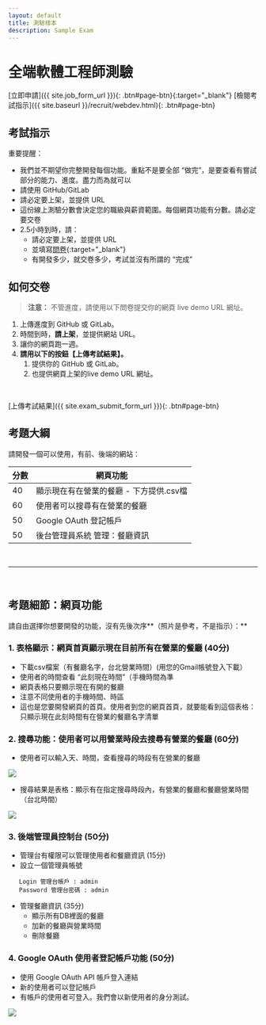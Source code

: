 ```yaml
---
layout: default
title: 測驗樣本
description: Sample Exam
---
```


# 全端軟體工程師測驗

[立即申請]({{ site.job_form_url }}){: .btn#page-btn}{:target="_blank"}
[檢閱考試指示]({{ site.baseurl }}/recruit/webdev.html){: .btn#page-btn}

## 考試指示 

重要提醒：

* 我們並不期望你完整開發每個功能。重點不是要全部 “做完”，是要查看有嘗試部分的能力、進度。盡力而為就可以
* 請使用 GitHub/GitLab
* 請必定要上架，並提供 URL
* 這份線上測驗分數會決定您的職級與薪資範圍。每個網頁功能有分數。請必定要交卷
* 2.5小時到時，請：
  * 請必定要上架，並提供 URL
  * 並填寫[問卷](https://forms.gle/yJsvL3zyHJLWasQM8){:target="_blank"}
  * 有開發多少，就交卷多少，考試並沒有所謂的 “完成”

## 如何交卷

> **注意：**
> 不管進度，請使用以下問卷提交你的網頁 live demo URL 網址。

1. 上傳進度到 GitHub 或 GitLab。
1. 時間到時，**請上架**，並提供網站 URL。
1. 讓你的網頁跑一週。
1. **請用以下的按鈕【上傳考試結果】。**
	1. 提供你的 GitHub 或 GitLab。
	1. 也提供網頁上架的live demo URL 網址。

<br>

[上傳考試結果]({{ site.exam_submit_form_url }}){: .btn#page-btn}

## 考題大綱

請開發一個可以使用，有前、後端的網站：

| 分數 | 網頁功能 |
| --- | --- |
| 40 | 顯示現在有在營業的餐廳 - 下方提供.csv檔 |
| 60 | 使用者可以搜尋有在營業的餐廳 |
| 50 | Google OAuth 登記帳戶 |
| 50 | 後台管理員系統 管理：餐廳資訊 |

<br>

---

<br>

## 考題細節：網頁功能
請自由選擇你想要開發的功能，沒有先後次序**（照片是參考，不是指示）：**

### 1. 表格顯示：網頁首頁顯示現在目前所有在營業的餐廳 (40分)

* 下載csv檔案（有餐廳名字，台北營業時間）(用您的Gmail帳號登入下載）
* 使用者的時間查看 “此刻現在時間”（手機時間為準
* 網頁表格只要顯示現在有開的餐廳
* 注意不同使用者的手機時間、時區
* 這也是您要開發網頁的首頁。使用者到您的網頁首頁，就要能看到這個表格：只顯示現在此刻時間有在營業的餐廳名字清單

### 2. 搜尋功能：使用者可以用營業時段去搜尋有營業的餐廳 (60分)

* 使用者可以輸入天、時間，查看搜尋的時段有在營業的餐廳

<img src="https://lh3.googleusercontent.com/E6qnWm-lHo5qDfBypb0HYc3qmV6IfzQTKc1TkR36HAEAvcGkZ4pxYEEfrBj_VfemiIUkN9W1gCFxfgmNgPhsLPLJlNAxPiX17SJXsASeNPK26dlocDmDa7wYZYaTITM3y1SlqoFlKg=w300">

* 搜尋結果是表格：顯示有在指定搜尋時段內，有營業的餐廳和餐廳營業時間（台北時間）

<img src="https://lh3.googleusercontent.com/Gi1AyGX39dyePa8VMzKlNEOAMb8tBoRD1U-EMkLfXKhS2s4ELJil38lPOCNoDYBKnog8g_7T8HHNyUrYCwEb13HaKeZutikNWbz61eBzBfW4dlrvjdWtcXID83n2zWRKBWqcqPLVrg=w300">

### 3. 後端管理員控制台 (50分)

* 管理台有權限可以管理使用者和餐廳資訊  (15分)
 * 設立一個管理員帳號
 ```
	Login 管理台帳戶 : admin
	Password 管理台密碼 : admin
```

* 管理餐廳資訊 (35分)
	* 顯示所有DB裡面的餐廳
	* 加新的餐廳與營業時間
	* 刪除餐廳

### 4. Google OAuth 使用者登記帳戶功能 (50分)

* 使用 Google OAuth API 帳戶登入連結
* 新的使用者可以登記帳戶
* 有帳戶的使用者可登入。我們會以新使用者的身分測試。

<img src="https://lh3.googleusercontent.com/L0vRm53RiceH8eYMRxnVlzon7NDg1kW7tMPZoIPKwHbC5jf27zk60FyIxm2zhKCoWXU9plYd7oYodBZedSVTh8KCTE0FGUWT-C9PO3k1eJ5GWj1qihATkbYMYaraRj67hhmNlUaRJg=w300">
